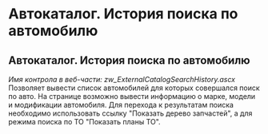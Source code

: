 ﻿---
description: 2.4.7
---
# Автокаталог. История поиска по автомобилю
## Автокаталог. История поиска по автомобилю
*Имя контрола в веб-части: zw_ExternalCatalogSearchHistory.ascx*
Позволяет вывести список автомобилей для которых совершался поиск по авто.
На странице возможно вывести информацию о марке, модели и модификации автомобиля.
Для перехода к результатам поиска необходимо использовать ссылку "Показать дерево запчастей", а для режима поиска по ТО "Показать планы ТО".
